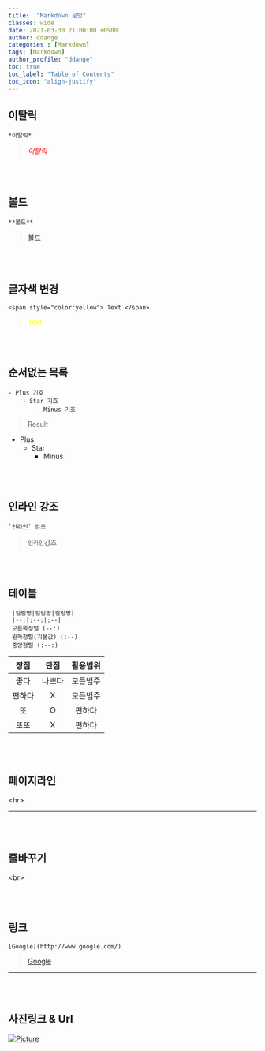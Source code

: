 ```yaml
---
title:  "Markdown 문법"
classes: wide
date: 2021-03-30 21:00:00 +0900
author: ddange
categories : [Markdown]
tags: [Markdown]
author_profile: "ddange"
toc: true
toc_label: "Table of Contents"
toc_icon: "align-justify"
---
```

## 이탈릭

    *이탈릭*   

><span style="color:red">*이탈릭*</span>    

<br><br>

## 볼드
    **볼드**  

>**볼드**

<br><br>

## 글자색 변경
    <span style="color:yellow"> Text </span>

><span style="color:yellow">Text</span>

<br><br>

## 순서없는 목록

    - Plus 기호
        - Star 기호            
            - Minus 기호

> Result
- Plus 
    * Star
        - Minus
<!--들여쓰기 기호 탭으로 들여넣고 기호입력 -->
<br><br>

## 인라인 강조 

    `인라인` 강조

>`인라인`강조

<br><br>

## 테이블
     |컬럼명|컬럼명|컬럼명|
     |--:|:--:|:--|
     오른쪽정렬 (--:)
     왼쪽정렬(기본값) (:--)
     중앙정렬 (:--:) 

장점|단점|활용범위
:--:|:--:|:--:
좋다|나쁘다|모든범주
편하다 |X|모든범주 
또|O| 편하다 
또또|X| 편하다

<br><br>

## 페이지라인  
\<hr>
<hr>
<!-- 페이지라인 -->
<br><br>

## 줄바꾸기    

\<br>

<br><br>

## 링크    

    [Google](http://www.google.com/)   

> [Google](http://www.google.com/)
<hr>
<!--링크 -->
<br><br>

## 사진링크 & Url
[![Picture](https://cdn.motor1.com/images/mgl/vEXXb/s1/bmw-m2-cs-2020.jpg)](https://www.google.com/url?sa=i&url=https%3A%2F%2Fwww.motor1.com%2Fnews%2F425260%2Fbmw-m2-europe-production-ending-fall%2F&psig=AOvVaw2ZyKkOXePpxzr_oG8XiL_F&ust=1617194358422000&source=images&cd=vfe&ved=0CAIQjRxqFwoTCPDcyc2E2O8CFQAAAAAdAAAAABAP)
<!--이미지 주소링크 [![Picture](이미지주소)](주소링크) -->





